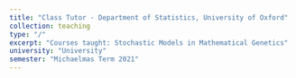 ```yaml
---
title: "Class Tutor - Department of Statistics, University of Oxford"
collection: teaching
type: "/"
excerpt: "Courses taught: Stochastic Models in Mathematical Genetics"
university: "University"
semester: "Michaelmas Term 2021"
---
```



<!-- permalink: /teaching/course1 -->